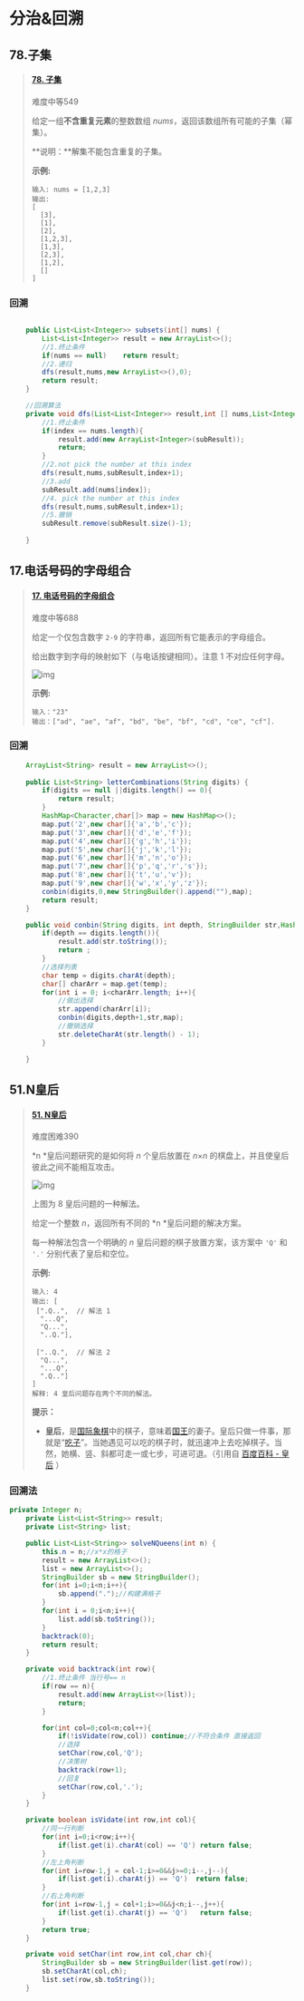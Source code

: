 # 分治&回溯

## 78.子集

> #### [78. 子集](https://leetcode-cn.com/problems/subsets/)
>
> 难度中等549
>
> 给定一组**不含重复元素**的整数数组 *nums*，返回该数组所有可能的子集（幂集）。
>
> **说明：**解集不能包含重复的子集。
>
> **示例:**
>
> ```
> 输入: nums = [1,2,3]
> 输出:
> [
>   [3],
>   [1],
>   [2],
>   [1,2,3],
>   [1,3],
>   [2,3],
>   [1,2],
>   []
> ]
> ```

### 回溯

```java

	public List<List<Integer>> subsets(int[] nums) {
        List<List<Integer>> result = new ArrayList<>();
        //1.终止条件
        if(nums == null)    return result;
        //2.递归
        dfs(result,nums,new ArrayList<>(),0);
        return result;
    }

    //回溯算法
    private void dfs(List<List<Integer>> result,int [] nums,List<Integer> subResult,int index){
        //1.终止条件
        if(index == nums.length){
            result.add(new ArrayList<Integer>(subResult));
            return;
        }
        //2.not pick the number at this index 
        dfs(result,nums,subResult,index+1);
        //3.add
        subResult.add(nums[index]);
        //4. pick the number at this index 
        dfs(result,nums,subResult,index+1);
        //5.撤销
        subResult.remove(subResult.size()-1);
        
    }
```



## 17.电话号码的字母组合

> #### [17. 电话号码的字母组合](https://leetcode-cn.com/problems/letter-combinations-of-a-phone-number/)
>
> 难度中等688
>
> 给定一个仅包含数字 `2-9` 的字符串，返回所有它能表示的字母组合。
>
> 给出数字到字母的映射如下（与电话按键相同）。注意 1 不对应任何字母。
>
> ![img](https://assets.leetcode-cn.com/aliyun-lc-upload/original_images/17_telephone_keypad.png)
>
> **示例:**
>
> ```
> 输入："23"
> 输出：["ad", "ae", "af", "bd", "be", "bf", "cd", "ce", "cf"].
> ```

### 回溯

```java
	ArrayList<String> result = new ArrayList<>();
    
    public List<String> letterCombinations(String digits) {
        if(digits == null ||digits.length() == 0){
            return result;
        }
        HashMap<Character,char[]> map = new HashMap<>();
        map.put('2',new char[]{'a','b','c'});
        map.put('3',new char[]{'d','e','f'});
        map.put('4',new char[]{'g','h','i'});
        map.put('5',new char[]{'j','k','l'});
        map.put('6',new char[]{'m','n','o'});
        map.put('7',new char[]{'p','q','r','s'});
        map.put('8',new char[]{'t','u','v'});
        map.put('9',new char[]{'w','x','y','z'});
        conbin(digits,0,new StringBuilder().append(""),map);
        return result;
    }

    public void conbin(String digits, int depth, StringBuilder str,HashMap<Character,char[]> map){
        if(depth == digits.length()){
            result.add(str.toString());
            return ;
        }
        //选择列表
        char temp = digits.charAt(depth); 
        char[] charArr = map.get(temp);
        for(int i = 0; i<charArr.length; i++){
            //做出选择
            str.append(charArr[i]);
            conbin(digits,depth+1,str,map);
            //撤销选择
            str.deleteCharAt(str.length() - 1);
        }

    }
```

## 51.N皇后

> #### [51. N皇后](https://leetcode-cn.com/problems/n-queens/)
>
> 难度困难390
>
> *n *皇后问题研究的是如何将 *n* 个皇后放置在 *n*×*n* 的棋盘上，并且使皇后彼此之间不能相互攻击。
>
> ![img](https://assets.leetcode-cn.com/aliyun-lc-upload/uploads/2018/10/12/8-queens.png)
>
> 上图为 8 皇后问题的一种解法。
>
> 给定一个整数 *n*，返回所有不同的 *n *皇后问题的解决方案。
>
> 每一种解法包含一个明确的 *n* 皇后问题的棋子放置方案，该方案中 `'Q'` 和 `'.'` 分别代表了皇后和空位。
>
> **示例:**
>
> ```
> 输入: 4
> 输出: [
>  [".Q..",  // 解法 1
>   "...Q",
>   "Q...",
>   "..Q."],
>
>  ["..Q.",  // 解法 2
>   "Q...",
>   "...Q",
>   ".Q.."]
> ]
> 解释: 4 皇后问题存在两个不同的解法。
>
> ```
>
>  
>
> **提示：**
>
> - **皇后**，是[国际象棋](https://baike.baidu.com/item/%E5%9B%BD%E9%99%85%E8%B1%A1%E6%A3%8B)中的棋子，意味着[国王](https://baike.baidu.com/item/%E5%9B%BD%E7%8E%8B)的妻子。皇后只做一件事，那就是“[吃子](https://baike.baidu.com/item/%E5%90%83%E5%AD%90)”。当她遇见可以吃的棋子时，就迅速冲上去吃掉棋子。当然，她横、竖、斜都可走一或七步，可进可退。（引用自 [百度百科 - 皇后](https://baike.baidu.com/item/%E7%9A%87%E5%90%8E/15860305?fr=aladdin) ）

### 回溯法

```java
private Integer n;
    private List<List<String>> result;
    private List<String> list;

    public List<List<String>> solveNQueens(int n) {
        this.n = n;//x*x的格子 
        result = new ArrayList<>();
        list = new ArrayList<>();
        StringBuilder sb = new StringBuilder();
        for(int i=0;i<n;i++){
            sb.append(".");//构建满格子
        }
        for(int i = 0;i<n;i++){
            list.add(sb.toString());
        }
        backtrack(0);
        return result;
    }

    private void backtrack(int row){
        //1.终止条件 当行号== n
        if(row == n){
            result.add(new ArrayList<>(list));
            return;
        }

        for(int col=0;col<n;col++){
            if(!isVidate(row,col)) continue;//不符合条件 直接返回
            //选择
            setChar(row,col,'Q');
            //决策树
            backtrack(row+1);
            //回复
            setChar(row,col,'.');
        }
    }

    private boolean isVidate(int row,int col){
        //同一行判断
        for(int i=0;i<row;i++){
            if(list.get(i).charAt(col) == 'Q') return false;
        }
        //左上角判断
        for(int i=row-1,j = col-1;i>=0&&j>=0;i--,j--){
            if(list.get(i).charAt(j) == 'Q')  return false;
        }
        //右上角判断
        for(int i=row-1,j = col+1;i>=0&&j<n;i--,j++){
            if(list.get(i).charAt(j) == 'Q')   return false;
        }
        return true;
    }

    private void setChar(int row,int col,char ch){
        StringBuilder sb = new StringBuilder(list.get(row));
        sb.setCharAt(col,ch);
        list.set(row,sb.toString());
    }
```



